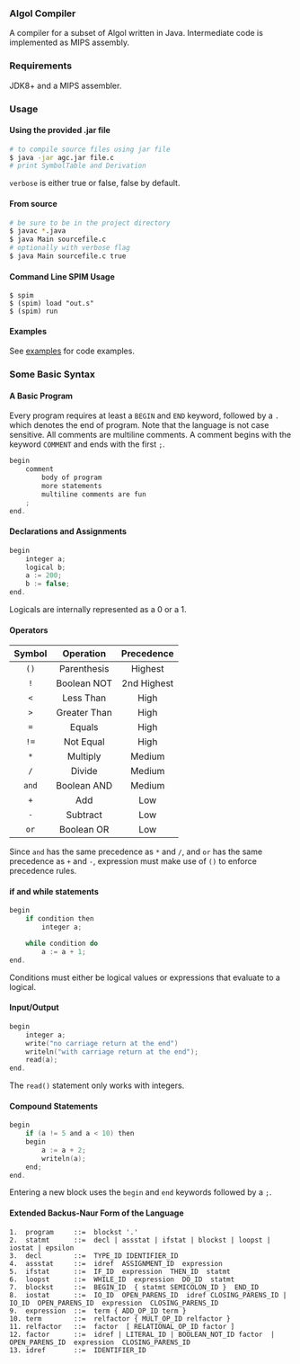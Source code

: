 ### Algol Compiler
A compiler for a subset of Algol written in Java. Intermediate code is implemented as MIPS assembly.

### Requirements
JDK8+ and a MIPS assembler.

### Usage
#### Using the provided .jar file
```sh
# to compile source files using jar file
$ java -jar agc.jar file.c
# print SymbolTable and Derivation
```
`verbose` is either true or false, false by default.
#### From source
```sh
# be sure to be in the project directory
$ javac *.java
$ java Main sourcefile.c
# optionally with verbose flag
$ java Main sourcefile.c true
```

#### Command Line SPIM Usage
```shell
$ spim
$ (spim) load "out.s"
$ (spim) run
```

#### Examples
See [examples](https://github.com/nickypy/Algol-Compiler/tree/master/examples) for code examples.

### Some Basic Syntax
#### A Basic Program
Every program requires at least a `BEGIN` and `END` keyword, followed by a `.` which denotes the end of program. Note that the language is not case sensitive. All comments are multiline comments. A comment begins with the keyword `COMMENT` and ends with the first `;`.

```c
begin
    comment
        body of program
        more statements
        multiline comments are fun
    ;
end.
```
#### Declarations and Assignments
```c
begin
    integer a;
    logical b;
    a := 200;
    b := false;
end.
```
Logicals are internally represented as a 0 or a 1.

#### Operators
|Symbol | Operation     | Precedence |
| :---:    | :---:            | :---:    |
|`()`   |  Parenthesis  |  Highest  |
|  `!`  |  Boolean NOT  |  2nd Highest  |
|  `<`  |  Less Than    |  High  |
|  `>`  |  Greater Than |  High  |
|  `=`  |   Equals      |  High  |
| `!=`  |  Not Equal    |  High    |
|  `*`  |  Multiply     |  Medium  |
|  `/`  |  Divide       |  Medium  |
| `and` |  Boolean AND  |  Medium  |
|  `+`  |  Add          |  Low  |
|  `-`  |  Subtract     |  Low  |
| `or`  |  Boolean OR   |  Low  |

Since `and` has the same precedence as `*` and `/`, and `or` has the same precedence as `+` and `-`, expression must make use of `()` to enforce precedence rules.

#### if and while statements
```c
begin
    if condition then
        integer a;

    while condition do
        a := a + 1;
end.

```
Conditions must either be logical values or expressions that evaluate to a logical.

#### Input/Output
```c
begin
    integer a;
    write("no carriage return at the end")
    writeln("with carriage return at the end");
    read(a);
end.
```
The `read()` statement only works with integers.
#### Compound Statements
```c
begin
    if (a != 5 and a < 10) then
    begin
        a := a + 2;
        writeln(a);
    end;
end.
```
Entering a new block uses the `begin` and `end` keywords followed by a `;`.


#### Extended Backus-Naur Form of the Language
```
1.  program     ::=  blockst '.'
2.  statmt      ::=  decl | assstat | ifstat | blockst | loopst | iostat | epsilon
3.  decl        ::=  TYPE_ID IDENTIFIER_ID
4.  assstat     ::=  idref  ASSIGNMENT_ID  expression
5.  ifstat      ::=  IF_ID  expression  THEN_ID  statmt
6.  loopst      ::=  WHILE_ID  expression  DO_ID  statmt
7.  blockst     ::=  BEGIN_ID  { statmt SEMICOLON_ID }  END_ID
8.  iostat	    ::=  IO_ID  OPEN_PARENS_ID  idref CLOSING_PARENS_ID | IO_ID  OPEN_PARENS_ID  expression  CLOSING_PARENS_ID
9.  expression  ::=  term { ADD_OP_ID term }
10. term        ::=  relfactor { MULT_OP_ID relfactor }
11. relfactor   ::=  factor  [ RELATIONAL_OP_ID factor ]
12. factor      ::=  idref | LITERAL_ID | BOOLEAN_NOT_ID factor  | OPEN_PARENS_ID  expression  CLOSING_PARENS_ID
13. idref       ::=  IDENTIFIER_ID
```
